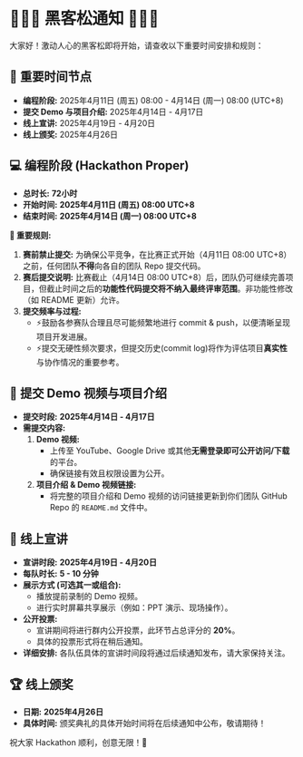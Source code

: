 # 🌟🌟🌟 黑客松通知 🌟🌟🌟

大家好！激动人心的黑客松即将开始，请查收以下重要时间安排和规则：

## 📅 重要时间节点

* **编程阶段:** 2025年4月11日 (周五) 08:00 - 4月14日 (周一) 08:00 (UTC+8)
* **提交 Demo 与项目介绍:** 2025年4月14日 - 4月17日
* **线上宣讲:** 2025年4月19日 - 4月20日
* **线上颁奖:** 2025年4月26日

## 💻 编程阶段 (Hackathon Proper)

* **总时长:** **72小时**
* **开始时间:** **2025年4月11日 (周五) 08:00 UTC+8**
* **结束时间:** **2025年4月14日 (周一) 08:00 UTC+8**

**🚨 重要规则:**

1.  **赛前禁止提交:** 为确保公平竞争，在比赛正式开始（4月11日 08:00 UTC+8）之前，任何团队**不得**向各自的团队 Repo 提交代码。
2.  **赛后提交说明:** 比赛截止（4月14日 08:00 UTC+8）后，团队仍可继续完善项目，但截止时间之后的**功能性代码提交将不纳入最终评审范围**。非功能性修改（如 README 更新）允许。
3.  **提交频率与过程:**
    * ⚡️鼓励各参赛队合理且尽可能频繁地进行 commit & push，以便清晰呈现项目开发进展。
    * ⚡️提交无硬性频次要求，但提交历史(commit log)将作为评估项目**真实性**与协作情况的重要参考。

## 🚀 提交 Demo 视频与项目介绍

* **提交时段:** **2025年4月14日 - 4月17日**
* **需提交内容:**
    1.  **Demo 视频:**
        * 上传至 YouTube、Google Drive 或其他**无需登录即可公开访问/下载**的平台。
        * 确保链接有效且权限设置为公开。
    2.  **项目介绍 & Demo 视频链接:**
        * 将完整的项目介绍和 Demo 视频的访问链接更新到你们团队 GitHub Repo 的 `README.md` 文件中。

## 🎤 线上宣讲

* **宣讲时段:** **2025年4月19日 - 4月20日**
* **每队时长:** **5 - 10 分钟**
* **展示方式 (可选其一或组合):**
    * 播放提前录制的 Demo 视频。
    * 进行实时屏幕共享展示（例如：PPT 演示、现场操作）。
* **公开投票:**
    * 宣讲期间将进行群内公开投票，此环节占总评分的 **20%**。
    * 具体的投票形式将在稍后通知。
* **详细安排:** 各队伍具体的宣讲时间段将通过后续通知发布，请大家保持关注。

## 🏆 线上颁奖

* **日期:** **2025年4月26日**
* **具体时间:** 颁奖典礼的具体开始时间将在后续通知中公布，敬请期待！

祝大家 Hackathon 顺利，创意无限！🚀
